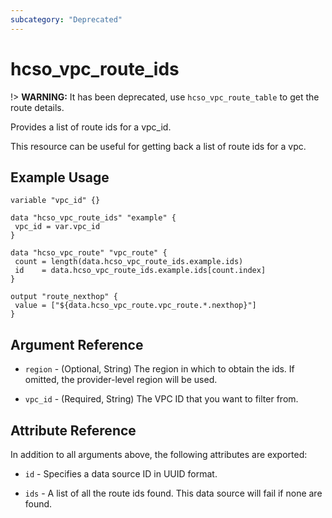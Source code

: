 ```yaml
---
subcategory: "Deprecated"
---
```


# hcso_vpc_route_ids

!> **WARNING:** It has been deprecated, use `hcso_vpc_route_table` to get the route details.

Provides a list of route ids for a vpc_id.

This resource can be useful for getting back a list of route ids for a vpc.

## Example Usage

 ```hcl
variable "vpc_id" {}

data "hcso_vpc_route_ids" "example" {
  vpc_id = var.vpc_id
}

data "hcso_vpc_route" "vpc_route" {
  count = length(data.hcso_vpc_route_ids.example.ids)
  id    = data.hcso_vpc_route_ids.example.ids[count.index]
}

output "route_nexthop" {
  value = ["${data.hcso_vpc_route.vpc_route.*.nexthop}"]
}
 ```

## Argument Reference

* `region` - (Optional, String) The region in which to obtain the ids. If omitted, the provider-level region will be
  used.

* `vpc_id` - (Required, String) The VPC ID that you want to filter from.

## Attribute Reference

In addition to all arguments above, the following attributes are exported:

* `id` - Specifies a data source ID in UUID format.

* `ids` - A list of all the route ids found. This data source will fail if none are found.
